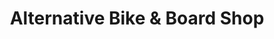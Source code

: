 ---
title: "Alternative Bike & Board Shop"
url: /minneapolis/alternative-bike-and-board-shop/
shop: bicycle
---